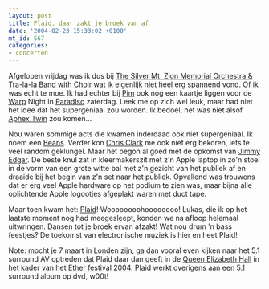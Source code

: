 ```yaml
---
layout: post
title: Plaid, daar zakt je broek van af
date: '2004-02-23 15:33:02 +0100'
mt_id: 567
categories:
- concerten
---
```

Afgelopen vrijdag was ik dus bij <a href="http://www.cstrecords.com/html/asmz.html">The Silver Mt. Zion Memorial Orchestra &amp; Tra-la-la Band with Choir</a> wat ik eigenlijk niet heel erg spannend vond. Of ik was echt te moe. Ik had echter bij <a href="http://www.pimrupert.nl/">Pim</a> ook nog een kaartje liggen voor de <a href="http://www.warprecords.com/">Warp</a> Night in <a href="http://www.paradiso.nl/">Paradiso</a> zaterdag. Leek me op zich wel leuk, maar had niet het idee dat het supergeniaal zou worden. Ik bedoel, het was niet alsof <a href="http://www.warprecords.com/artists/index.php?artist=afx">Aphex Twin</a> zou komen...

Nou waren sommige acts die kwamen inderdaad ook niet supergeniaal. Ik noem een <a href="http://www.warprecords.com/artists/index.php?artist=beans">Beans</a>. Verder kon <a href="http://www.warprecords.com/artists/index.php?artist=cc">Chris Clark</a> me ook niet erg bekoren, iets te veel random geklungel. Maar het begon al goed met de opkomst van <a href="http://www.warprecords.com/artists/news.php?artist=je">Jimmy Edgar</a>. De beste knul zat in kleermakerszit met z'n Apple laptop in zo'n stoel in de vorm van een grote witte bal met z'n gezicht van het publiek af en draaide bij het begin van z'n set naar het publiek. Opvallend was trouwens dat er erg veel Apple hardware op het podium te zien was, maar bijna alle oplichtende Apple logootjes afgeplakt waren met duct tape.

Maar toen kwam het: <a href="http://www.plaid.co.uk/">Plaid</a>! Woooooooohoooooooo! Lukas, die ik op het laatste moment nog had meegesleept, konden we na afloop helemaal uitwringen. Dansen tot je broek ervan afzakt! Wat nou drum 'n bass feestjes? De toekomst van electronische muziek is hier en heet Plaid!

Note: mocht je 7 maart in Londen zijn, ga dan vooral even kijken naar het 5.1 surround AV optreden dat Plaid daar dan geeft in de <a href="http://www.sbc.org.uk/">Queen Elizabeth Hall</a> in het kader van het <a href="http://www.hayward-gallery.org.uk/main/series/166.html?section=contemporary&file=">Ether festival 2004</a>. Plaid werkt overigens aan een 5.1 surround album op dvd, w00t!
